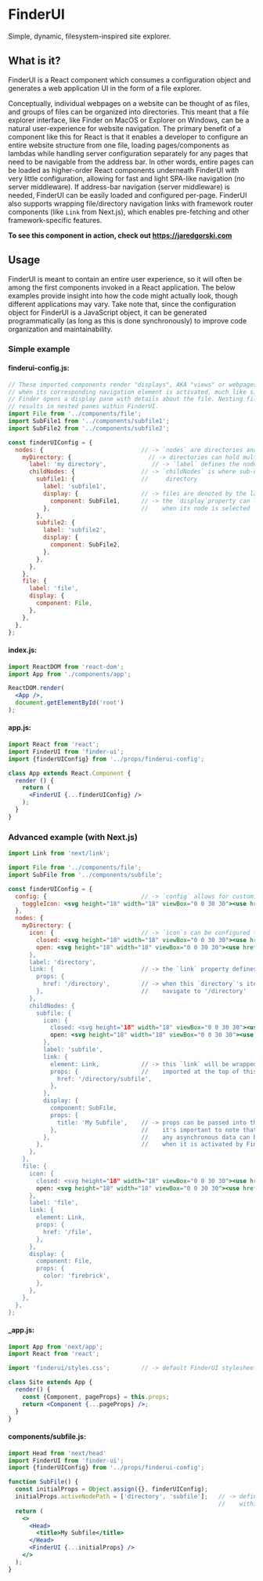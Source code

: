 # FinderUI
Simple, dynamic, filesystem-inspired site explorer.

## What is it?
FinderUI is a React component which consumes a configuration object and generates a web application UI in the form of a file explorer. 

Conceptually, individual webpages on a website can be thought of as files, and groups of files can be organized into directories. This meant that a file explorer interface, like Finder on MacOS or Explorer on Windows, can be a natural user-experience for website navigation. The primary benefit of a component like this for React is that it enables a developer to configure an entire website structure from one file, loading pages/components as lambdas while handling server configuration separately for any pages that need to be navigable from the address bar. In other words, entire pages can be loaded as higher-order React components underneath FinderUI with very little configuration, allowing for fast and light SPA-like navigation (no server middleware). If address-bar navigation (server middleware) is needed, FinderUI can be easily loaded and configured per-page. FinderUI also supports wrapping file/directory navigation links with framework router components (like `Link` from Next.js), which enables pre-fetching and other framework-specific features.

**To see this component in action, check out https://jaredgorski.com**

## Usage
FinderUI is meant to contain an entire user experience, so it will often be among the first components invoked in a React application. The below examples provide insight into how the code might actually look, though different applications may vary. Take note that, since the configuration object for FinderUI is a JavaScript object, it can be generated programmatically (as long as this is done synchronously) to improve code organization and maintainability.

### Simple example
#### finderui-config.js:
```js
// These imported components render "displays", AKA "views" or webpages. A display is loaded by FinderUI 
// when its corresponding navigation element is activated, much like single-clicking a file in MacOS' 
// Finder opens a display pane with details about the file. Nesting files in directories (via `childNodes`) 
// results in nested panes within FinderUI.
import File from '../components/file';
import SubFile1 from '../components/subfile1';
import SubFile2 from '../components/subfile2';

const finderUIConfig = {
  nodes: {                            // -> `nodes` are directories and files
    myDirectory: {                      // -> directories can hold multiple directories and/or files within them
      label: 'my directory',             // -> `label` defines the node's title in FinderUI
      childNodes: {                   // -> `childNodes` is where sub-directories/files are defined for a given
        subfile1: {                   //     directory
          label: 'subfile1',
          display: {                  // -> files are denoted by the lack of `childNodes` and the presence of `display`
            component: SubFile1,      // -> the `display`property can load an imported component (class or function) 
          },                          //    when its node is selected
        },
        subfile2: {
          label: 'subfile2',
          display: {
            component: SubFile2,
          },
        },
      },
    },
    file: {
      label: 'file',
      display: {
        component: File,
      },
    },
  },
};
```

#### index.js:
```jsx
import ReactDOM from 'react-dom';
import App from './components/app';

ReactDOM.render(
  <App />,
  document.getElementById('root')
);
```

#### app.js:
```jsx
import React from 'react';
import FinderUI from 'finder-ui';
import {finderUIConfig} from '../props/finderui-config';

class App extends React.Component {
  render () {
    return (
      <FinderUI {...finderUIConfig} />
    );
  }
}
```

### Advanced example (with Next.js)
```jsx
import Link from 'next/link';

import File from '../components/file';
import SubFile from '../components/subfile';

const finderUIConfig = {
  config: {                           // -> `config` allows for customizing global FinderUI settings
    toggleIcon: <svg height="18" width="18" viewBox="0 0 30 30"><use href="/static/toggle-icon.svg"></use></svg>,
  },
  nodes: {
    myDirectory: {
      icon: {                         // -> `icon`s can be configured to denote open or closed directories and files
        closed: <svg height="18" width="18" viewBox="0 0 30 30"><use href="/static/closed-icon.svg"></use></svg>,
        open: <svg height="18" width="18" viewBox="0 0 30 30"><use href="/static/open-icon.svg></use></svg>,
      },
      label: 'directory',
      link: {                         // -> the `link` property defines the props/attributes of a node's anchor element
        props: {
          href: '/directory',         // -> when this `directory`'s item in FinderUI is clicked, the browser will 
        },                            //    navigate to '/directory'
      },
      childNodes: {
        subfile: {
          icon: {
            closed: <svg height="18" width="18" viewBox="0 0 30 30"><use href="/static/closed-icon.svg"></use></svg>,
            open: <svg height="18" width="18" viewBox="0 0 30 30"><use href="/static/open-icon.svg></use></svg>,
          },
          label: 'subfile',
          link: {
            element: Link,            // -> this `link` will be wrapped by the `Link` routing element from Next.js 
            props: {                  //    imported at the top of this document, allowing for pre-fetching
              href: '/directory/subfile',
            },
          },
          display: {
            component: SubFile,
            props: {
              title: 'My Subfile',    // -> props can be passed into the display component from FinderUI, though 
            },                        //    it's important to note that FinderUI only supports synchronous behavior.
          },                          //    any asynchronous data can be loaded and managed on the component itself 
        },                            //    when it is activated by FinderUI
      },
    },
    file: {
      icon: {
        closed: <svg height="18" width="18" viewBox="0 0 30 30"><use href="/static/closed-icon.svg"></use></svg>,
        open: <svg height="18" width="18" viewBox="0 0 30 30"><use href="/static/open-icon.svg></use></svg>,
      },
      label: 'file',
      link: {
        element: Link,
        props: {
          href: '/file',
        },
      },
      display: {
        component: File,
        props: {
          color: 'firebrick',
        },
      },
    },
  },
};
```

#### _app.js:
```jsx
import App from 'next/app';
import React from 'react';

import 'finderui/styles.css';         // -> default FinderUI stylesheet exists in the root of the module

class Site extends App {
  render() {
    const {Component, pageProps} = this.props;
    return <Component {...pageProps} />;
  }
}
```

#### components/subfile.js:
```jsx
import Head from 'next/head'
import FinderUI from 'finder-ui';
import {finderUIConfig} from '../props/finderui-config';

function SubFile() {
  const initialProps = Object.assign({}, finderUIConfig);
  initialProps.activeNodePath = ['directory', 'subfile'];   // -> defines the active filepath 
                                                            //    within FinderUI for this page
  return (
    <>
      <Head>
        <title>My Subfile</title>
      </Head>
      <FinderUI {...initialProps} />
    </>
  );
}
```
